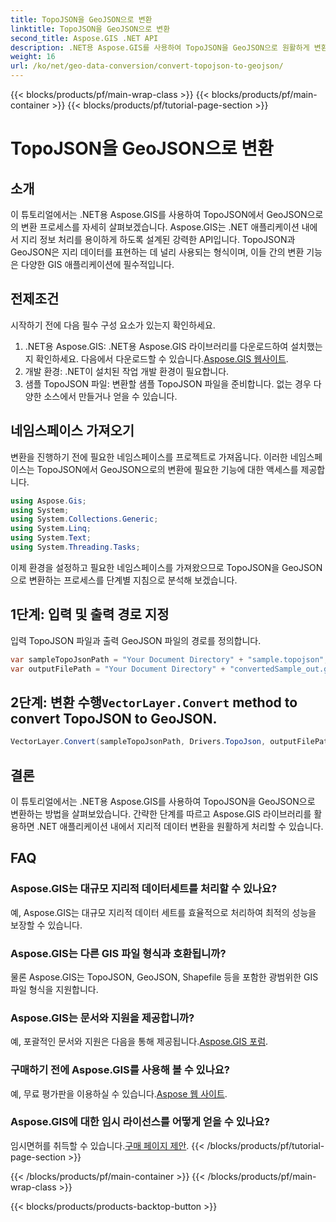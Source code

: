 ```yaml
---
title: TopoJSON을 GeoJSON으로 변환
linktitle: TopoJSON을 GeoJSON으로 변환
second_title: Aspose.GIS .NET API
description: .NET용 Aspose.GIS를 사용하여 TopoJSON을 GeoJSON으로 원활하게 변환하는 방법을 알아보세요. 효율적인 지리 데이터 처리를 위한 단계별 튜토리얼을 따르십시오.
weight: 16
url: /ko/net/geo-data-conversion/convert-topojson-to-geojson/
---
```


{{< blocks/products/pf/main-wrap-class >}}
{{< blocks/products/pf/main-container >}}
{{< blocks/products/pf/tutorial-page-section >}}

# TopoJSON을 GeoJSON으로 변환

## 소개
이 튜토리얼에서는 .NET용 Aspose.GIS를 사용하여 TopoJSON에서 GeoJSON으로의 변환 프로세스를 자세히 살펴보겠습니다. Aspose.GIS는 .NET 애플리케이션 내에서 지리 정보 처리를 용이하게 하도록 설계된 강력한 API입니다. TopoJSON과 GeoJSON은 지리 데이터를 표현하는 데 널리 사용되는 형식이며, 이들 간의 변환 기능은 다양한 GIS 애플리케이션에 필수적입니다.
## 전제조건
시작하기 전에 다음 필수 구성 요소가 있는지 확인하세요.
1.  .NET용 Aspose.GIS: .NET용 Aspose.GIS 라이브러리를 다운로드하여 설치했는지 확인하세요. 다음에서 다운로드할 수 있습니다.[Aspose.GIS 웹사이트](https://releases.aspose.com/gis/net/).
2. 개발 환경: .NET이 설치된 작업 개발 환경이 필요합니다.
3. 샘플 TopoJSON 파일: 변환할 샘플 TopoJSON 파일을 준비합니다. 없는 경우 다양한 소스에서 만들거나 얻을 수 있습니다.

## 네임스페이스 가져오기
변환을 진행하기 전에 필요한 네임스페이스를 프로젝트로 가져옵니다. 이러한 네임스페이스는 TopoJSON에서 GeoJSON으로의 변환에 필요한 기능에 대한 액세스를 제공합니다.

   ```csharp
using Aspose.Gis;
using System;
using System.Collections.Generic;
using System.Linq;
using System.Text;
using System.Threading.Tasks;
```

이제 환경을 설정하고 필요한 네임스페이스를 가져왔으므로 TopoJSON을 GeoJSON으로 변환하는 프로세스를 단계별 지침으로 분석해 보겠습니다.
## 1단계: 입력 및 출력 경로 지정

입력 TopoJSON 파일과 출력 GeoJSON 파일의 경로를 정의합니다.
```csharp
var sampleTopoJsonPath = "Your Document Directory" + "sample.topojson";
var outputFilePath = "Your Document Directory" + "convertedSample_out.geojson";
```
##  2단계: 변환 수행`VectorLayer.Convert` method to convert TopoJSON to GeoJSON.
```csharp
VectorLayer.Convert(sampleTopoJsonPath, Drivers.TopoJson, outputFilePath, Drivers.GeoJson);
```

## 결론
이 튜토리얼에서는 .NET용 Aspose.GIS를 사용하여 TopoJSON을 GeoJSON으로 변환하는 방법을 살펴보았습니다. 간략한 단계를 따르고 Aspose.GIS 라이브러리를 활용하면 .NET 애플리케이션 내에서 지리적 데이터 변환을 원활하게 처리할 수 있습니다.
## FAQ
### Aspose.GIS는 대규모 지리적 데이터세트를 처리할 수 있나요?
예, Aspose.GIS는 대규모 지리적 데이터 세트를 효율적으로 처리하여 최적의 성능을 보장할 수 있습니다.
### Aspose.GIS는 다른 GIS 파일 형식과 호환됩니까?
물론 Aspose.GIS는 TopoJSON, GeoJSON, Shapefile 등을 포함한 광범위한 GIS 파일 형식을 지원합니다.
### Aspose.GIS는 문서와 지원을 제공합니까?
 예, 포괄적인 문서와 지원은 다음을 통해 제공됩니다.[Aspose.GIS 포럼](https://forum.aspose.com/c/gis/33).
### 구매하기 전에 Aspose.GIS를 사용해 볼 수 있나요?
 예, 무료 평가판을 이용하실 수 있습니다.[Aspose 웹 사이트](https://releases.aspose.com/).
### Aspose.GIS에 대한 임시 라이선스를 어떻게 얻을 수 있나요?
 임시면허를 취득할 수 있습니다.[구매 페이지 제안](https://purchase.aspose.com/temporary-license/).
{{< /blocks/products/pf/tutorial-page-section >}}

{{< /blocks/products/pf/main-container >}}
{{< /blocks/products/pf/main-wrap-class >}}

{{< blocks/products/products-backtop-button >}}
